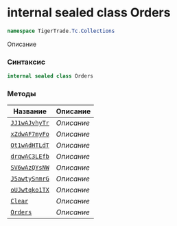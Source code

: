 
# internal sealed class Orders
```csharp
namespace TigerTrade.Tc.Collections
```



Описание

### Синтаксис
```csharp
internal sealed class Orders
```


### Методы
| Название | Описание |
| --- | --- |
| [`JJ1wAJvhyTr`](./Orders.cs/Методы/JJ1wAJvhyTr.md) | *Описание* |
| [`xZdwAF7myFo`](./Orders.cs/Методы/xZdwAF7myFo.md) | *Описание* |
| [`Ot1wAdHTLdT`](./Orders.cs/Методы/Ot1wAdHTLdT.md) | *Описание* |
| [`drqwAC3LEfb`](./Orders.cs/Методы/drqwAC3LEfb.md) | *Описание* |
| [`SV6wAzQYsNW`](./Orders.cs/Методы/SV6wAzQYsNW.md) | *Описание* |
| [`J5awtySnmrG`](./Orders.cs/Методы/J5awtySnmrG.md) | *Описание* |
| [`oUJwtqko1TX`](./Orders.cs/Методы/oUJwtqko1TX.md) | *Описание* |
| [`Clear`](./Orders.cs/Методы/Clear.md) | *Описание* |
| [`Orders`](./Orders.cs/Методы/Orders.md) | *Описание* |



